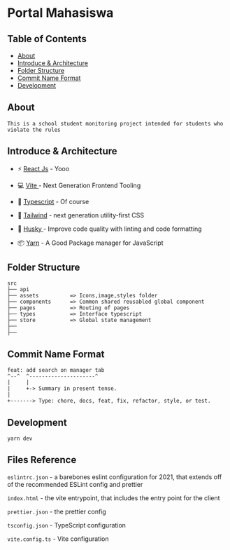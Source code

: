 # Portal Mahasiswa

## Table of Contents

- [About](#about)
- [Introduce & Architecture](#introduce-architecture)
- [Folder Structure](#folder-structure)
- [Commit Name Format](#commit-name-format)
- [Development](#development)

## About

    This is a school student monitoring project intended for students who violate the rules

## Introduce & Architecture

- ⚡️ [React Js](https://beta.reactjs.org/) - Yooo
- 💻 [Vite ](https://vitejs.dev/) - Next Generation Frontend Tooling
- 💪 [Typescript](https://www.typescriptlang.org/) - Of course
- 🎨 [Tailwind](https://tailwindcss.com/) - next generation utility-first CSS
- 🐶 [Husky ](https://beta.reactjs.org/) - Improve code quality with linting and code formatting

- 📦 [Yarn](https://yarnpkg.com/) - A Good Package manager for JavaScript

## **Folder Structure**

```
src
├── api
├── assets          => Icons,image,styles folder
├── components      => Common shared reusabled global component
├── pages           => Routing of pages
├── types           => Interface typescript
├── store           => Global state management
├──
├──

```

## Commit Name Format

```
feat: add search on manager tab
^--^  ^---------------------^
|     |
|     +-> Summary in present tense.
|
+-------> Type: chore, docs, feat, fix, refactor, style, or test.
```

## Development

`yarn dev`

## Files Reference

`eslintrc.json` - a barebones eslint configuration for 2021, that extends off of the recommended ESLint config and prettier

`index.html` - the vite entrypoint, that includes the entry point for the client

`prettier.json` - the prettier config

`tsconfig.json` - TypeScript configuration

`vite.config.ts` - Vite configuration
